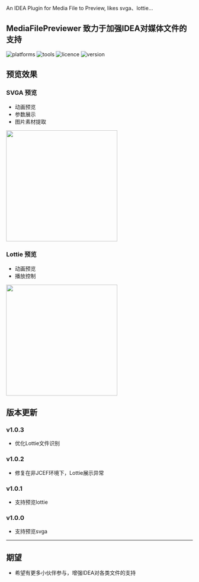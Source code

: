 <!-- Plugin description -->
An IDEA Plugin for Media File to Preview, likes svga、lottie...
<!-- Plugin description end -->

## MediaFilePreviewer 致力于加强IDEA对媒体文件的支持

![platforms](https://img.shields.io/badge/platforms-macos%20%7C%20windows%20%7C%20linux-blue) ![tools](https://img.shields.io/badge/idea-intellij_IDEA%20%7C%20AndroidStudio-blue) ![licence](https://img.shields.io/badge/licence-MIT-blue) ![version](https://img.shields.io/badge/version-v1.0.3-blue)

## 预览效果

### SVGA 预览
- 动画预览
- 参数展示
- 图片素材提取

<img src="https://cdn.jsdelivr.net/gh/YangLang116/picture_storage/svga_support.png" width="300"/>

### Lottie 预览
- 动画预览
- 播放控制

<img src="https://cdn.jsdelivr.net/gh/YangLang116/picture_storage/lottie-support.png" width="300"/>

## 版本更新
### v1.0.3
- 优化Lottie文件识别

### v1.0.2
- 修复在非JCEF环境下，Lottie展示异常

### v1.0.1
- 支持预览lottie

### v1.0.0
- 支持预览svga

---

## 期望
- 希望有更多小伙伴参与，增强IDEA对各类文件的支持
